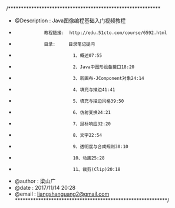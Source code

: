 /***********************************************************
 * @Description : Java图像编程基础入门视频教程
 *                教程链接:  http://edu.51cto.com/course/6592.html
 *                目录:     目录笔记提问
 *                           1、概述07:55
 *                           2、Java中图形设备接口18:20
 *                           3、新画布-JComponent对象24:14
 *                           4、填充与描边41:41
 *                           5、填充与描边风格39:50
 *                           6、仿射变换24:21
 *                           7、鼠标响应32:20
 *                           8、文字22:54
 *                           9、透明度与合成规则30:10
 *                           10、动画25:28
 *                           11、裁剪(Clip)20:18
 *   @author      : 梁山广
 *   @date        : 2017/11/14 20:28
 *   @email       : liangshanguang2@gmail.com
 ***********************************************************/